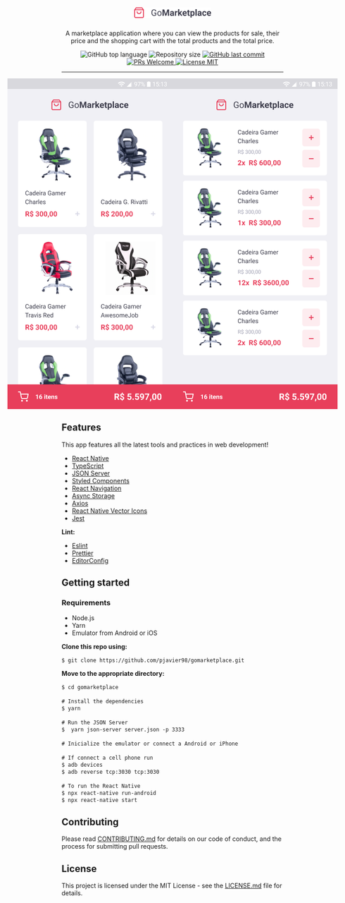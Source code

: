 <h1 align="center">
<img src="src/assets/logo.png"
alt="GoMarketplace"/>
</h1>

<p align="center">A marketplace application where you can view the products for sale, their price and the shopping cart with the total products and the total price.</p>

<p align="center" color="">
  <img alt="GitHub top language" src="https://img.shields.io/github/languages/top/pjavier98/gomarketplace">

  <img alt="Repository size" src="https://img.shields.io/github/repo-size/pjavier98/gomarketplace">

  <a href="https://github.com/pjavier98/gomarketplace/commits/master">
    <img alt="GitHub last commit" src="https://img.shields.io/github/last-commit/pjavier98/gomarketplace">
  </a>

  <a href="http://makeapullrequest.com">
    <img src="https://img.shields.io/badge/PRs-welcome-brightgreen.svg?style=flat-square" alt="PRs Welcome">
  </a>

  <a href="https://opensource.org/licenses/MIT">
    <img src="https://img.shields.io/badge/license-MIT-blue.svg?style=flat-square" alt="License MIT">
  </a>
</p>

<hr />
<div style="display: flex; flex-direction: row; align-items: center; justify-content: center">
  <img src="src/assets/GoMarketplace/dashboard.png" alt="Dashboard"/>
  <br />
  <img src="src/assets/GoMarketplace/cart.png" alt="Dashboard"/>
</div>

## Features

This app features all the latest tools and practices in web development!

- [React Native](https://reactnative.dev/)
- [TypeScript](https://www.typescriptlang.org/)
- [JSON Server](https://github.com/typicode/json-server)
- [Styled Components](https://styled-components.com/)
- [React Navigation](https://reactnavigation.org/)
- [Async Storage](https://github.com/react-native-community/async-storage)
- [Axios](https://github.com/axios/axios)
- [React Native Vector Icons](https://github.com/oblador/react-native-vector-icons)
- [Jest](https://jestjs.io/)

**Lint:**
- [Eslint](https://eslint.org/)
- [Prettier](https://prettier.io/)
- [EditorConfig](https://editorconfig.org/)

## Getting started

### Requirements
* Node.js
* Yarn
* Emulator from Android or iOS

**Clone this repo using:**
```
$ git clone https://github.com/pjavier98/gomarketplace.git
```
**Move to the appropriate directory:**
```
$ cd gomarketplace

# Install the dependencies
$ yarn

# Run the JSON Server
$  yarn json-server server.json -p 3333

# Inicialize the emulator or connect a Android or iPhone

# If connect a cell phone run
$ adb devices
$ adb reverse tcp:3030 tcp:3030

# To run the React Native
$ npx react-native run-android
$ npx react-native start
```
## Contributing

Please read [CONTRIBUTING.md](CONTRIBUTING.md) for details on our code of conduct, and the process for submitting pull requests.

## License

This project is licensed under the MIT License - see the [LICENSE.md](LICENSE.md) file for details.
